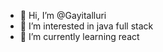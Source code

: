 - 👋 Hi, I’m @Gayitalluri
- 👀 I’m interested in java full stack 
- 🌱 I’m currently learning react
  

<!---
Gayitalluri/Gayitalluri is a ✨ special ✨ repository because its `README.md` (this file) appears on your GitHub profile.
You can click the Preview link to take a look at your changes.
--->
